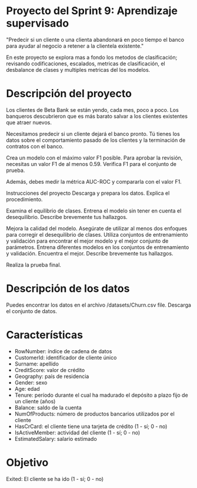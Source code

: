 # Proyecto del Sprint 9: Aprendizaje supervisado
"Predecir si un cliente o una clienta abandonará en poco tiempo el banco para ayudar al negocio a retener a la clientela existente." 

En este proyecto se explora mas a fondo los metodos de clasificación; revisando codificaciones, escalados, metricas de clasificación, el desbalance de clases y multiples metricas del los modelos.


# Descripción del proyecto
Los clientes de Beta Bank se están yendo, cada mes, poco a poco. Los banqueros descubrieron que es más barato salvar a los clientes existentes que atraer nuevos.

Necesitamos predecir si un cliente dejará el banco pronto. Tú tienes los datos sobre el comportamiento pasado de los clientes y la terminación de contratos con el banco.

Crea un modelo con el máximo valor F1 posible. Para aprobar la revisión, necesitas un valor F1 de al menos 0.59. Verifica F1 para el conjunto de prueba. 

Además, debes medir la métrica AUC-ROC y compararla con el valor F1.

Instrucciones del proyecto
Descarga y prepara los datos.  Explica el procedimiento.

Examina el equilibrio de clases. Entrena el modelo sin tener en cuenta el desequilibrio. Describe brevemente tus hallazgos.

Mejora la calidad del modelo. Asegúrate de utilizar al menos dos enfoques para corregir el desequilibrio de clases. Utiliza conjuntos de entrenamiento y validación para encontrar el mejor modelo y el mejor conjunto de parámetros. Entrena diferentes modelos en los conjuntos de entrenamiento y validación. Encuentra el mejor. Describe brevemente tus hallazgos.

Realiza la prueba final.

# Descripción de los datos
Puedes encontrar los datos en el archivo  /datasets/Churn.csv file. Descarga el conjunto de datos.

# Características

* RowNumber: índice de cadena de datos
* CustomerId: identificador de cliente único
* Surname: apellido
* CreditScore: valor de crédito
* Geography: país de residencia
* Gender: sexo
* Age: edad
* Tenure: período durante el cual ha madurado el depósito a plazo fijo de un cliente (años)
* Balance: saldo de la cuenta
* NumOfProducts: número de productos bancarios utilizados por el cliente
* HasCrCard: el cliente tiene una tarjeta de crédito (1 - sí; 0 - no)
* IsActiveMember: actividad del cliente (1 - sí; 0 - no)
* EstimatedSalary: salario estimado
  
# Objetivo

Exited: El cliente se ha ido (1 - sí; 0 - no)

